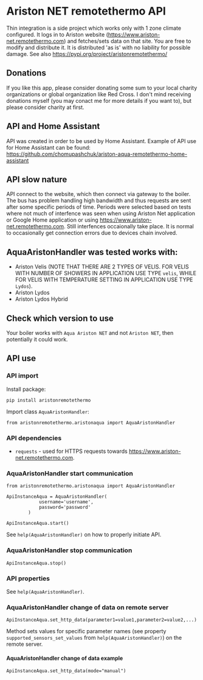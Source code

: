 # Ariston NET remotethermo API
Thin integration is a side project which works only with 1 zone climate configured. It logs in to Ariston website (https://www.ariston-net.remotethermo.com) and fetches/sets data on that site.
You are free to modify and distribute it. It is distributed 'as is' with no liability for possible damage.
See also https://pypi.org/project/aristonremotethermo/

## Donations
If you like this app, please consider donating some sum to your local charity organizations or global organization like Red Cross. I don't mind receiving donations myself (you may conact me for more details if you want to), but please consider charity at first.

## API and Home Assistant
API was created in order to be used by Home Assistant. Example of API use for Home Assistant can be found: https://github.com/chomupashchuk/ariston-aqua-remotethermo-home-assistant

## API slow nature
API connect to the website, which then connect via gateway to the boiler. The bus has problem handling high bandwidth and thus requests are sent after some specific periods of time. Periods were selected based on tests where not much of interfence was seen when using Ariston Net application or Google Home application or using https://www.ariston-net.remotethermo.com. Still interfences occaionally take place. It is normal to occasionally get connection errors due to devices chain involved.


## AquaAristonHandler was tested works with:
  - Ariston Velis (NOTE THAT THERE ARE 2 TYPES OF VELIS. FOR VELIS WITH NUMBER OF SHOWERS IN APPLICATION USE TYPE `velis`, WHILE FOR VELIS WITH TEMPERATURE SETTING IN APPLICATION USE TYPE `Lydos`).
  - Ariston Lydos
  - Ariston Lydos Hybrid

## Check which version to use
Your boiler works with `Aqua Ariston NET` and not `Ariston NET`, then potentially it could work.

## API use
### API import
Install package:
```
pip install aristonremotethermo
```
Import class `AquaAristonHandler`:
```
from aristonremotethermo.aristonaqua import AquaAristonHandler
```

### API dependencies
  - `requests` - used for HTTPS requests towards https://www.ariston-net.remotethermo.com.
  

### AquaAristonHandler start communication
```
from aristonremotethermo.aristonaqua import AquaAristonHandler

ApiInstanceAqua = AquaAristonHandler(
            username='username',
            password='password'
        )

ApiInstanceAqua.start()
```
See `help(AquaAristonHandler)` on how to properly initiate API.


### AquaAristonHandler stop communication
```
ApiInstanceAqua.stop()
```

### API properties
See `help(AquaAristonHandler)`.


### AquaAristonHandler change of data on remote server
```
ApiInstanceAqua.set_http_data(parameter1=value1,parameter2=value2,...)
```
Method sets values for specific parameter names (see property `supported_sensors_set_values` from `help(AquaAristonHandler)`) on the remote server.

#### AquaAristonHandler change of data example
```
ApiInstanceAqua.set_http_data(mode="manual")
```
